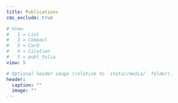 ```yaml
---
title: Publications
cms_exclude: true

# View.
#   1 = List
#   2 = Compact
#   3 = Card
#   4 = Citation
#   5 = publ_Yulia
view: 5

# Optional header image (relative to `static/media/` folder).
header:
  caption: ""
  image: ""
---
```


